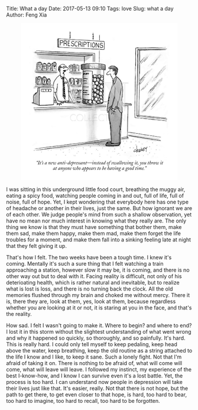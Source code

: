 Title: What a day
Date: 2017-05-13 09:10
Tags: love
Slug: what a day
Author: Feng Xia

<figure class="col s4">
  <img src="/images/funny/depression.jpg"/>
</figure>

I was sitting in this underground little food court, breathing the
muggy air, eating a spicy food, watching people coming in and out,
full of life, full of noise, full of hope. Yet, I kept wondering that
everybody here has one type of headache or another in their lives,
just the same. But how ignorant we are of each other. We judge
people's mind from such a shallow observation, yet have no mean nor
much interest in knowing what they really are. The only thing we know
is that they must have something that bother them, make them sad, make
them happy, make them mad, make them forget the life troubles for a
moment, and make them fall into a sinking feeling late at night that
they felt giving it up.

That's how I felt. The two weeks have been a tough time. I knew it's
coming. Mentally it's such a sure thing that I felt watching a train
approaching a station, however slow it may be, it is coming, and there
is no other way out but to deal with it. Facing reality is difficult,
not only of his deterioating health, which is rather natural and
inevitable, but to realize what is lost is loss, and there is no
turning back the clock. All the old memories flushed through my brain
and choked me without mercy. There it is, there they are, look at
them, yes, look at them, because regardless whether you are looking at
it or not, it is staring at you in the face, and that's the reality.

How sad. I felt I wasn't going to make it. Where to begin? and where
to end? I lost it in this storm without the slightest understanding of
what went wrong and why it happened so quickly, so thoroughly, and so
painfully. It's hard. This is really hard. I could only tell myself to
keep pedaling, keep head above the water, keep breathing, keep the old
routine as a string attached to the life I know and I like, to keep it
sane. Such a lonely fight. Not that I'm afraid of taking it on. There
is nothing to be afraid of, what will come will come, what will leave
will leave. I followed my instinct, my experience of the best
I-know-how, and I know I can survive even it's a lost battle. Yet, the
process is too hard. I can understand now people in depression will
take their lives just like that. It's easier, really. Not that there
is not hope, but the path to get there, to get even closer to that
hope, is hard, too hard to bear, too hard to imagine, too hard to
recall, too hard to be forgotten.

